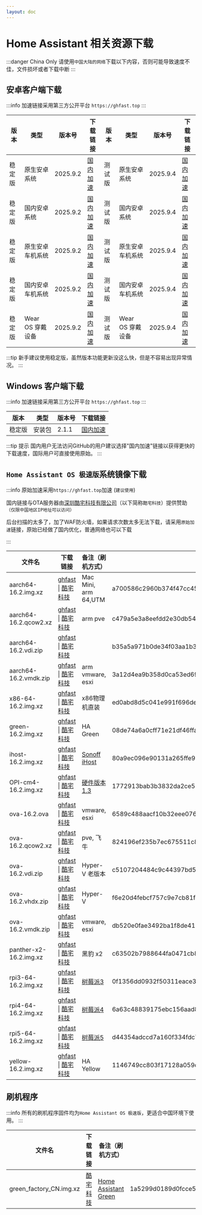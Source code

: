 ```yaml
--- 
layout: doc
---
```


# Home Assistant 相关资源下载
:::danger China Only
请使用`中国大陆的网络`下载以下内容，否则可能导致速度不佳，文件损坏或者下载中断
:::

## 安卓客户端下载
:::info
加速链接采用第三方公开平台 `https://ghfast.top`
:::

| 版本   | 类型       | 版本号  | 下载链接                                                                 | 版本   | 类型       | 版本号  | 下载链接                                                                 |
|--------|------------|---------|--------------------------------------------------------------------------|--------|------------|---------|--------------------------------------------------------------------------|
| 稳定版 | 原生安卓系统 | 2025.9.2 | [国内加速](https://ghfast.top/https://github.com/home-assistant/android/releases/download/2025.9.2/app-full-release.apk)  |测试版 | 原生安卓系统| 2025.9.4 | [国内加速](https://ghfast.top/https://github.com/home-assistant/android/releases/download/2025.9.4/app-full-release.apk)  |
| 稳定版 | 国内安卓系统 | 2025.9.2 | [国内加速](https://ghfast.top/https://github.com/home-assistant/android/releases/download/2025.9.2/app-minimal-release.apk) |测试版 | 国内安卓系统 | 2025.9.4 | [国内加速](https://ghfast.top/https://github.com/home-assistant/android/releases/download/2025.9.4/app-minimal-release.apk) |
| 稳定版 | 原生安卓车机系统 | 2025.9.2 | [国内加速](https://ghfast.top/https://github.com/home-assistant/android/releases/download/2025.9.2/automotive-full-release.apk) |测试版 | 原生安卓车机系统 | 2025.9.4 | [国内加速](https://ghfast.top/https://github.com/home-assistant/android/releases/download/2025.9.4/automotive-full-release.apk) |
| 稳定版 | 国内安卓车机系统 | 2025.9.2 | [国内加速](https://ghfast.top/https://github.com/home-assistant/android/releases/download/2025.9.2/automotive-minimal-release.apk) |测试版 | 国内安卓车机系统 | 2025.9.4 | [国内加速](https://ghfast.top/https://github.com/home-assistant/android/releases/download/2025.9.4/automotive-minimal-release.apk) |
| 稳定版 | Wear OS 穿戴设备 | 2025.9.2 | [国内加速](https://ghfast.top/https://github.com/home-assistant/android/releases/download/2025.9.2/wear-release.apk) |测试版 | Wear OS 穿戴设备 | 2025.9.4 | [国内加速](https://ghfast.top/https://github.com/home-assistant/android/releases/download/2025.9.4/wear-release.apk) |


:::tip
新手建议使用稳定版，虽然版本功能更新没这么快，但是不容易出现异常情况。
:::

## Windows 客户端下载

:::info
加速链接采用第三方公开平台 `https://ghfast.top`
:::

| 版本   | 类型   | 版本号| 下载链接                                                            |
|--------|--------|-------|-------------------------------------------------------------------|
| 稳定版 | 安装包 | 2.1.1 | [国内加速](https://ghfast.top/https://github.com/hass-agent/HASS.Agent/releases/latest/download/HASS.Agent.Installer.exe)  |

:::tip 提示
国内用户无法访问GitHub的用户建议选择"国内加速"链接以获得更快的下载速度，国际用户可直接使用原始。
:::

## `Home Assistant OS 极速版`系统镜像下载

:::info
原始加速采用`https://ghfast.top`加速 (`建议使用`)

国内链接与OTA服务器由[深圳酷宅科技有限公司](https://www.coolkit.cn/)（以下简称`酷宅科技`）提供赞助`（仅限中国地区IP地址可以访问）`

后台扫描的太多了，加了WAF防火墙，如果请求次数太多无法下载，请采用`原始加速`链接，原始已经做了国内优化，普通网络也可以下载

:::



| 文件名 | 下载链接 | 备注（刷机方式） |文件HASH (SHA256) |
|----|---|---|----|
| aarch64-16.2.img.xz | [ghfast](https://ghfast.top/github.com/ha-china/HAOS-CN/releases/download/16.2/haos_generic-aarch64-16.2.img.xz) \| [酷宅科技](https://ota.hasscn.top/16.2/haos_generic-aarch64-16.2.img.xz) | Mac Mini, arm 64,UTM | a700586c2960b374f47cc459e62b883c3b1d65aefe8a980e2d97b2bed5aa56ae |
| aarch64-16.2.qcow2.xz |[ghfast](https://ghfast.top/github.com/ha-china/HAOS-CN/releases/download/16.2/haos_generic-aarch64-16.2.qcow2.xz) \| [酷宅科技](https://ota.hasscn.top/16.2/haos_generic-aarch64-16.2.qcow2.xz) | arm pve | c479a5e3a8eefdd2e30db546beb0f6b27979a051ee07d57470608e198faa2b51 |
| aarch64-16.2.vdi.zip | [ghfast](https://ghfast.top/github.com/ha-china/HAOS-CN/releases/download/16.2/haos_generic-aarch64-16.2.vdi.zip) \| [酷宅科技](https://ota.hasscn.top/16.2/haos_generic-aarch64-16.2.vdi.zip) |  | b35a5a971b0de34f03aa1b3e1126c50d08fb62c4d94370aab64564cfe585eb87 |
| aarch64-16.2.vmdk.zip | [ghfast](https://ghfast.top/github.com/ha-china/HAOS-CN/releases/download/16.2/haos_generic-aarch64-16.2.vmdk.zip) \| [酷宅科技](https://ota.hasscn.top/16.2/haos_generic-aarch64-16.2.vmdk.zip) |arm vmware, esxi | 3a12d4ea9b358d0ca53ed69569ebd517ad9e0c4aa6c0d969e953977cf38cf247 |
| x86-64-16.2.img.xz | [ghfast](https://ghfast.top/github.com/ha-china/HAOS-CN/releases/download/16.2/haos_generic-x86-64-16.2.img.xz) \| [酷宅科技](https://ota.hasscn.top/16.2/haos_generic-x86-64-16.2.img.xz) |x86物理机直装 | ed0abd8d5c041e991f696de77f0435246cebc8c2abd50898f2919a9ed8131816 |
| green-16.2.img.xz |[ghfast](https://ghfast.top/github.com/ha-china/HAOS-CN/releases/download/16.2/haos_green-16.2.img.xz) \| [酷宅科技](https://ota.hasscn.top/16.2/haos_green-16.2.img.xz) |HA Green | 08de74a6a0cff71e21df46ffaf45faa7f8b8621477b2219d93d94f1ac3188d70 |
| ihost-16.2.img.xz | [ghfast](https://ghfast.top/github.com/ha-china/HAOS-CN/releases/download/16.2/haos_ihost-16.2.img.xz) \| [酷宅科技](https://ota.hasscn.top/16.2/haos_ihost-16.2.img.xz) |[Sonoff iHost](installations/ihost) | 80a9ec096e90131a265ffe950611574113427d57198651c0d85abcab1ce21f80 |
| OPI-cm4-16.2.img.xz | [ghfast](https://ghfast.top/https://github.com/ha-china/HAOS-CN/releases/download/16.2/haos_orangepi-cm4-16.2.img.xz) \| [酷宅科技](https://ota.hasscn.top/16.2/haos_orangepi-cm4-16.2.img.xz) | [硬件版本1.3](installations/orangepi) | 1772913bab3b3832da2ce5774252634ccfed1cc5f15bdb1fe712eaffbb328403 |
| ova-16.2.ova |[ghfast](https://ghfast.top/github.com/ha-china/HAOS-CN/releases/download/16.2/haos_ova-16.2.ova) \| [酷宅科技](https://ota.hasscn.top/16.2/haos_ova-16.2.ova) | vmware, esxi | 6589c488aacf10b32eee076b8e530bb5affabc72622ec678d654efd5271b2679 |
| ova-16.2.qcow2.xz |[ghfast](https://ghfast.top/github.com/ha-china/HAOS-CN/releases/download/16.2/haos_ova-16.2.qcow2.xz) \| [酷宅科技](https://ota.hasscn.top/16.2/haos_ova-16.2.qcow2.xz) |pve, 飞牛 | 824196ef235b7ec675511c8beeaaedd2885021a0b0db14fd8d653e94bbc366b7 |
| ova-16.2.vdi.zip | [ghfast](https://ghfast.top/github.com/ha-china/HAOS-CN/releases/download/16.2/haos_ova-16.2.vdi.zip) \| [酷宅科技](https://ota.hasscn.top/16.2/haos_ova-16.2.vdi.zip) |Hyper-V 老版本| c5107204484c9c44397bd5ec7fad99e2ee309d1f1f3c9ec5ee7e27996aeb8204 |
| ova-16.2.vhdx.zip | [ghfast](https://ghfast.top/github.com/ha-china/HAOS-CN/releases/download/16.2/haos_ova-16.2.vhdx.zip) \| [酷宅科技](https://ota.hasscn.top/16.2/haos_ova-16.2.vhdx.zip) |Hyper-V | f6e20d4febcf757c9e7cb81f39240824fb4e5e3915eacdd8d11d5e53b13dd1c0 |
| ova-16.2.vmdk.zip | [ghfast](https://ghfast.top/github.com/ha-china/HAOS-CN/releases/download/16.2/haos_ova-16.2.vmdk.zip) \| [酷宅科技](https://ota.hasscn.top/16.2/haos_ova-16.2.vmdk.zip) |vmware, esxi | db520e0fae3492ba1f8de4191f207b84b7c6677f1c884bc6a229252735cea73b |
| panther-x2-16.2.img.xz | [ghfast](https://ghfast.top/github.com/ha-china/HAOS-CN/releases/download/16.2/haos_panther-x2-16.2.img.xz) \| [酷宅科技](https://ota.hasscn.top/16.2/haos_panther-x2-16.2.img.xz) |黑豹 x2 | c63502b7988644fa0471cb83a1b095259e957bea1d2ccf46ba8a8de8313ea01d |
| rpi3-64-16.2.img.xz | [ghfast](https://ghfast.top/github.com/ha-china/HAOS-CN/releases/download/16.2/haos_rpi3-64-16.2.img.xz) \| [酷宅科技](https://ota.hasscn.top/16.2/haos_rpi3-64-16.2.img.xz) |[树莓派3](installations/raspberrypi.md) | 0f1356dd0932f50311eace3380a2e7bddecde40d59842abaaad6ebbf875160cf |
| rpi4-64-16.2.img.xz | [ghfast](https://ghfast.top/github.com/ha-china/HAOS-CN/releases/download/16.2/haos_rpi4-64-16.2.img.xz) \| [酷宅科技](https://ota.hasscn.top/16.2/haos_rpi4-64-16.2.img.xz) |[树莓派4](installations/raspberrypi.md) | 6a63c48839175ebc156aad8b24253177369064053ec3d363cfbac87c0634c476 |
| rpi5-64-16.2.img.xz | [ghfast](https://ghfast.top/github.com/ha-china/HAOS-CN/releases/download/16.2/haos_rpi5-64-16.2.img.xz) \| [酷宅科技](https://ota.hasscn.top/16.2/haos_rpi5-64-16.2.img.xz) |[树莓派5](installations/raspberrypi.md) | d44354adccd7a160f334fdc7809f8009f683c405975c8e9285cbfd7bd99bb354 |
| yellow-16.2.img.xz | [ghfast](https://ghfast.top/github.com/ha-china/HAOS-CN/releases/download/16.2/haos_yellow-16.2.img.xz) \| [酷宅科技](https://ota.hasscn.top/16.2/haos_yellow-16.2.img.xz) |HA Yellow | 1146749cc803f17128a059cb78aa6431497e7f53849b21f72541386c6d23a31d |


## 刷机程序

:::info
所有的刷机程序固件均为`Home Assistant OS 极速版`，更适合中国环境下使用。
:::

| 文件名 | 下载链接 | 备注（刷机方式） |文件HASH (SHA256) |
|----|---|---|----|
| green_factory_CN.img.xz | [酷宅科技](https://ota.hasscn.top/green_factory_CN.img.xz) | [Home Assistant Green](https://mp.weixin.qq.com/s/QZKFLsyAbJ9zgqu9EIKXKw) | 1a5299d0189d0fcce59ad488e08476180cf87bcb71176b8a887c2bdd29257de1 |

